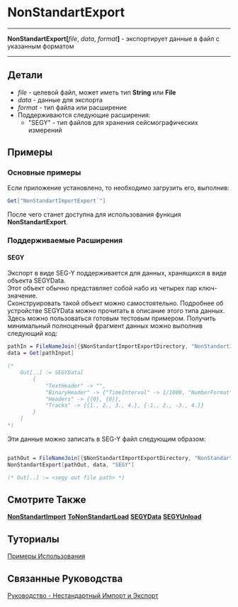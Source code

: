 # NonStandartExport

---

**NonStandartExport[**_file_, _data_, _format_**]** - экспортирует данные в файл с указанным форматом

---

## Детали

- _file_ - целевой файл, может иметь тип **String** или **File**
- _data_ - данные для экспорта
- _format_ - тип файла или расширение
- Поддерживаются следующие расширения:
  - "SEGY" - тип файлов для хранения сейсмографических измерений

## Примеры

### Основные примеры

Если приложение установлено, то необходимо загрузить его, выполнив:

```mathematica
Get["NonStandartImportExport`"]
```

После чего станет доступна для использования функция **NonStandartExport**.  

### Поддерживаемые Расширения

#### SEGY

Экспорт в виде SEG-Y поддерживается для данных, хранящихся в виде объекта SEGYData.  
Этот объект обычно представляет собой набо из четырех пар ключ-значение.  
Сконструировать такой объект можно самостоятельно.  Подробнее об устройстве SEGYData  можно прочитать в описание этого типа данных.  Здесь можно пользоваться готовым тестовым примером. Получить минимальный полноценный фрагмент данных можно выполнив следующий код:  

```mathematica
pathIn = FileNameJoin[{$NonStandartImportExportDirectory, "NonStandartImportExportExample", "SEGYDataExample"}];
data = Get[pathInput]

(*
    Out[..] := SEGYData[
        {
            "TextHeader" -> "",
            "BinaryHeader" -> {"TimeInterval" -> 1/1000, "NumberFormat" -> 1, "TrackLength" -> 4},
            "Headers" -> {{0}, {0}},
            "Tracks" -> {{1., 2., 3., 4.}, {-1., 2., -3., 4.}}
        }
    ]
*)

```

Эти данные можно записать в SEG-Y файл следующим образом:  

```mathematica

pathOut = FileNameJoin[{$NonStandartImportExportDirectory, "NonStandartImportExportExample", "SEGYOutput.segy"}];
NonStandartExport[pathOut, data, "SEGY"]

(* Out[..] := <segy out file path> *)

```

## Смотрите Также

**[NonStandartImport](./NonStandartImport.md)** **[ToNonStandartLoad](./ToNonStandartLoad.md)**
**[SEGYData](./SEGYData.md)**
**[SEGYUnload](./SEGYUnload.md)**

## Туториалы

[Примеры Использования](../../Tutorials/ExampleOfUse.md)

## Связанные Руководства

[Руководство - Нестандартный Импорт и Экспорт](../../Guides/Guide.md)
